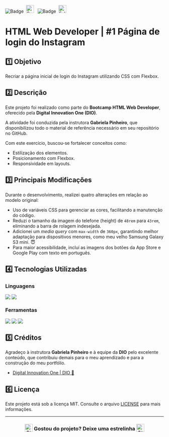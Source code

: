 ![Badge](https://img.shields.io/badge/DIGITAL%20INNOVATION%20ONE-BB2649?style=for-the-badge)&nbsp;&nbsp;<img src="https://raw.githubusercontent.com/Tarikul-Islam-Anik/Animated-Fluent-Emojis/master/Emojis/Activities/Sparkles.png" alt="Sparkles" width="25" height="25" />&nbsp;&nbsp;&nbsp;![Badge](https://img.shields.io/badge/PROJETO-COM%20MENTORIA-FF6F61?style=for-the-badge)&nbsp;&nbsp;<img src="https://raw.githubusercontent.com/Tarikul-Islam-Anik/Animated-Fluent-Emojis/master/Emojis/Hand%20gestures/Folded%20Hands%20Light%20Skin%20Tone.png" alt="Folded Hands Light Skin Tone" width="25" height="25" />

# HTML Web Developer | #1 Página de login do Instagram

## 1️⃣ Objetivo
Recriar a página inicial de login do Instagram utilizando CSS com Flexbox.

## 2️⃣ Descrição
Este projeto foi realizado como parte do **Bootcamp HTML Web Developer**, oferecido pela **Digital Innovation One (DIO)**. 

A atividade foi conduzida pela instrutora **Gabriela Pinheiro**, que disponibilizou todo o material de referência necessário em seu repositório no GitHub.

Com este exercício, buscou-se fortalecer conceitos como:

- Estilização dos elementos.
- Posicionamento com Flexbox.
- Responsividade em layouts.

## 3️⃣ Principais Modificações

Durante o desenvolvimento, realizei quatro alterações em relação ao modelo original:

- Uso de variáveis CSS para gerenciar as cores, facilitando a manutenção do código.
- Reduzi o tamanho da imagem do telefone (height) de <code>48rem</code> para <code>43rem</code>, eliminando a barra de rolagem indesejada.
- Adicionei um *media query* com <code>max-width</code> de <code>360px</code>, garantindo melhor adaptação para dispositivos menores, como meu velho Samsung Galaxy S3 mini. 😇
- Para maior acessibilidade, incluí as imagens dos botões da App Store e Google Play com texto em português.

## 4️⃣ Tecnologias Utilizadas

### Linguagens
<div style="display:flex;">
  <img src="https://img.shields.io/badge/HTML5-E34F26?style=for-the-badge&logo=html5&logoColor=white">&nbsp;<img src="https://img.shields.io/badge/CSS3-1572B6?style=for-the-badge&logo=css3&logoColor=white">
</div>

### Ferramentas
<div style="display:flex;">
  <img src="https://img.shields.io/badge/Visual%20Studio%20Code-0078D4?style=for-the-badge&logo=visual-studio-code&logoColor=white">&nbsp;<img src="https://img.shields.io/badge/Git-F05032?style=for-the-badge&logo=git&logoColor=white">&nbsp;<img src="https://img.shields.io/badge/GitHub-404040?style=for-the-badge&logo=github&logoColor=white">
</div>

## 5️⃣ Créditos
Agradeço à instrutora **Gabriela Pinheiro** e à equipe da **DIO** pelo excelente conteúdo, que contribuiu demais para o meu aprendizado e para a construção do meu portfólio.
- <a href="https://www.dio.me/" target="_blank">Digital Innovation One | DIO 🔗</a>

## 6️⃣ Licença
Este projeto está sob a licença MIT. Consulte o arquivo [LICENSE](LICENSE) para mais informações.

---

### <div align="center"><img src="https://raw.githubusercontent.com/Tarikul-Islam-Anik/Animated-Fluent-Emojis/master/Emojis/Travel%20and%20places/Star.png" alt="Star" width="25" height="25" style="vertical-align:text-bottom;" /> Gostou do projeto? Deixe uma estrelinha <img src="https://raw.githubusercontent.com/Tarikul-Islam-Anik/Animated-Fluent-Emojis/master/Emojis/Travel%20and%20places/Star.png" alt="Star" width="25" height="25" style="vertical-align:text-bottom;" /></div>